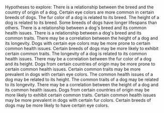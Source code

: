 Hypotheses to explore:
There is a relationship between the breed and the country of origin of a dog.
Certain eye colors are more common in certain breeds of dogs.
The fur color of a dog is related to its breed.
The height of a dog is related to its breed.
Some breeds of dogs have longer lifespans than others.
There is a relationship between a dog's breed and its common health issues.
There is a relationship between a dog's breed and its common traits.
There may be a correlation between the height of a dog and its longevity.
Dogs with certain eye colors may be more prone to certain common health issues.
Certain breeds of dogs may be more likely to exhibit certain common traits.
The longevity of a dog is related to its common health issues.
There may be a correlation between the fur color of a dog and its height.
Dogs from certain countries of origin may be more prone to certain common health issues.
Certain common traits may be more prevalent in dogs with certain eye colors.
The common health issues of a dog may be related to its height.
The common traits of a dog may be related to its longevity.
There may be a correlation between the height of a dog and its common health issues.
Dogs from certain countries of origin may be more likely to exhibit certain common traits.
Certain common health issues may be more prevalent in dogs with certain fur colors.
Certain breeds of dogs may be more likely to have certain eye colors.
